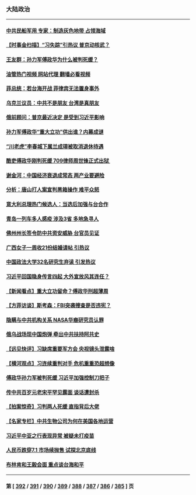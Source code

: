 ### 大陆政治
---
#### [中共民船军用 专家：制造灰色地带 占领海域](../../pages/ncid277/n13832114.md?09250845) 
#### [【时事金扫描】“习失踪”引热议 普京动核武？](../../pages/ncid277/n13832116.md?09250845) 
#### [王友群：孙力军傅政华为什么被判死缓？](../../pages/ncid277/n13832108.md?09250845) 
#### [油管热门视频 网站代理 翻墙必看视频](http://209.222.30.114:81/youtube.html?09250845)
#### [菲总统：若台海开战 菲律宾无法置身事外](../../pages/ncid277/n13832077.md?09250845) 
#### [乌克兰议员：中共不是朋友 台湾是真朋友](../../pages/ncid277/n13832039.md?09250845) 
#### [俄前顾问：普京最近决定 是受到习近平影响](../../pages/ncid277/n13832024.md?09250845) 
#### [孙力军傅政华“重大立功”供出谁？内幕成谜](../../pages/ncid277/n13831817.md?09250845) 
#### [“川老虎”李春城下属兰成璋被取消退休待遇](../../pages/ncid277/n13831914.md?09250845) 
#### [酷吏傅政华刚判死缓 709律师周世锋正式出狱 ](../../pages/ncid277/n13831911.md?09250845) 
#### [谢金河：中国经济衰退成常态 两产业要避险](../../pages/ncid277/n13831239.md?09250845) 
#### [分析：唐山打人案宣判黑箱操作 难平众怒](../../pages/ncid277/n13831867.md?09250845) 
#### [意大利总理热门候选人：当选后加强与台合作](../../pages/ncid277/n13831782.md?09250845) 
#### [青岛一列车多人感疫 涉及3省 多地急寻人](../../pages/ncid277/n13831819.md?09250845) 
#### [佛州州长签令防中共资安威胁 台官员见证](../../pages/ncid277/n13831698.md?09250845) 
#### [广西女子一周收21份结婚请帖 引热议](../../pages/ncid277/n13831770.md?09250845) 
#### [中国政法大学32名研究生弃读 引发热议](../../pages/ncid277/n13831724.md?09250845) 
#### [习近平回国隐身传言四起 大外宣放风其连任？](../../pages/ncid277/n13831695.md?09250845) 
#### [【新闻看点】重大立功留命？傅政华刑超薄周](../../pages/ncid277/n13831596.md?09250845) 
#### [【方菲访谈】斯考森：FBI突袭搜查是否违宪？](../../pages/ncid277/n13831605.md?09250845) 
#### [隐瞒与中共机构关系 NASA华裔研究员认罪](../../pages/ncid277/n13831664.md?09250845) 
#### [俄乌战场现中国炮弹 牵出中共扶持阿共史](../../pages/ncid277/n13831630.md?09250845) 
#### [【远见快评】习缺席重要军方会 央视镜头泄露啥](../../pages/ncid277/n13831601.md?09250845) 
#### [【横河观点】习连续重判对手 危机重重恐超想像](../../pages/ncid277/n13831586.md?09250845) 
#### [傅政华孙力军被判死缓 习近平加强控制刀把子](../../pages/ncid277/n13831476.md?09250845) 
#### [传中共百岁元老宋平罕见露面 谈话遭封杀](../../pages/ncid277/n13831267.md?09250845) 
#### [【拍案惊奇】习判两人死缓 直指背后大佬](../../pages/ncid277/n13831371.md?09250845) 
#### [【名家专栏】中共生物公司为何在美国各地运营](../../pages/ncid277/n13831288.md?09250845) 
#### [习近平中亚之行表现异常 被疑未打疫苗](../../pages/ncid277/n13831161.md?09250845) 
#### [人民币跌穿7.1 市场续抛售 试探北京底线](../../pages/ncid277/n13831467.md?09250845) 
#### [布林肯和王毅会面 重点谈台海和平](../../pages/ncid277/n13831438.md?09250845) 

---
#### 第 [ [392](./392.md?09250845) / [391](./391.md?09250845) / [390](./390.md?09250845) / [389](./389.md?09250845) / [388](./388.md?09250845) / [387](./387.md?09250845) / [386](./386.md?09250845) / [385](./385.md?09250845) ] 页
